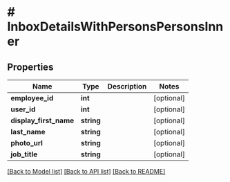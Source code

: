 # # InboxDetailsWithPersonsPersonsInner

## Properties

Name | Type | Description | Notes
------------ | ------------- | ------------- | -------------
**employee_id** | **int** |  | [optional]
**user_id** | **int** |  | [optional]
**display_first_name** | **string** |  | [optional]
**last_name** | **string** |  | [optional]
**photo_url** | **string** |  | [optional]
**job_title** | **string** |  | [optional]

[[Back to Model list]](../../README.md#models) [[Back to API list]](../../README.md#endpoints) [[Back to README]](../../README.md)
